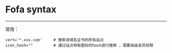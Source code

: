 # Fofa syntax

---

常用：

```
cert='*.xxx.com'     # 搜索该域名证书的所有站点
icon_hash=""         # 通过站点特有图标的hash进行搜索 ，需要高级会员权限

```

